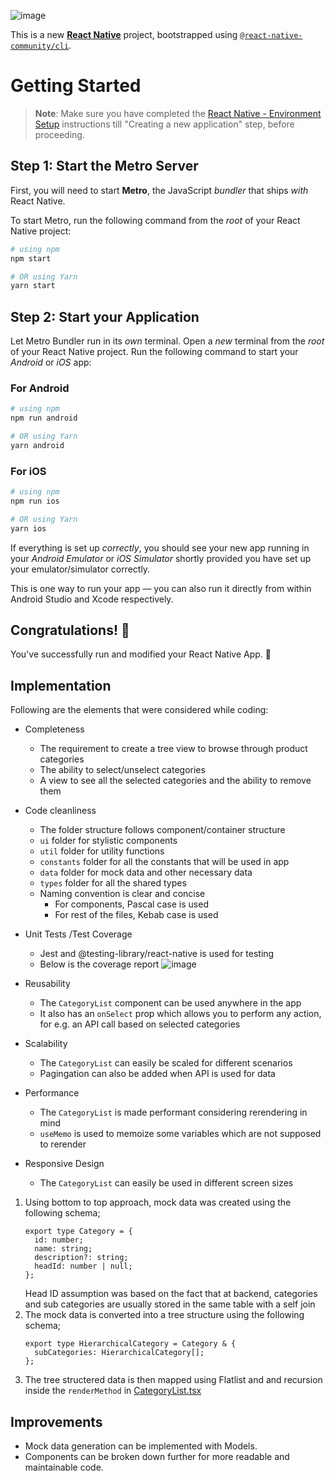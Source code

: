    ![image](https://github.com/amanfcp/assessment/assets/26200071/605ecef0-88aa-4dbf-8d15-639184b62b15)

This is a new [**React Native**](https://reactnative.dev) project, bootstrapped using [`@react-native-community/cli`](https://github.com/react-native-community/cli).

# Getting Started

>**Note**: Make sure you have completed the [React Native - Environment Setup](https://reactnative.dev/docs/environment-setup) instructions till "Creating a new application" step, before proceeding.

## Step 1: Start the Metro Server

First, you will need to start **Metro**, the JavaScript _bundler_ that ships _with_ React Native.

To start Metro, run the following command from the _root_ of your React Native project:

```bash
# using npm
npm start

# OR using Yarn
yarn start
```

## Step 2: Start your Application

Let Metro Bundler run in its _own_ terminal. Open a _new_ terminal from the _root_ of your React Native project. Run the following command to start your _Android_ or _iOS_ app:

### For Android

```bash
# using npm
npm run android

# OR using Yarn
yarn android
```

### For iOS

```bash
# using npm
npm run ios

# OR using Yarn
yarn ios
```

If everything is set up _correctly_, you should see your new app running in your _Android Emulator_ or _iOS Simulator_ shortly provided you have set up your emulator/simulator correctly.

This is one way to run your app — you can also run it directly from within Android Studio and Xcode respectively.

## Congratulations! :tada:

You've successfully run and modified your React Native App. :partying_face:

## Implementation

Following are the elements that were considered while coding:

- Completeness
  - The requirement to create a tree view to browse through product categories
  - The ability to select/unselect categories
  - A view to see all the selected categories and the ability to remove them
- Code cleanliness
  - The folder structure follows component/container structure
  - `ui` folder for stylistic components
  - `util` folder for utility functions
  - `constants` folder for all the constants that will be used in app
  - `data` folder for mock data and other necessary data
  - `types` folder for all the shared types
  - Naming convention is clear and concise
     - For components, Pascal case is used
     - For rest of the files, Kebab case is used 
- Unit Tests /Test Coverage
  -  Jest and @testing-library/react-native is used for testing
  -  Below is the coverage report
      ![image](https://github.com/amanfcp/assessment/assets/26200071/74fad7e6-c532-4096-95f8-c22258d5a1c5)

- Reusability
  - The `CategoryList` component can be used anywhere in the app
  - It also has an `onSelect` prop which allows you to perform any action, for e.g. an API call based on selected categories
- Scalability
   - The `CategoryList` can easily be scaled for different scenarios
   - Pagingation can also be added when API is used for data
- Performance
  - The `CategoryList` is made performant considering rerendering in mind
  - `useMemo` is used to memoize some variables which are not supposed to rerender
- Responsive Design
  -  The `CategoryList` can easily be used in different screen sizes 


1. Using bottom to top approach, mock data was created using the following schema;
   ```
   export type Category = {
     id: number;
     name: string;
     description?: string;
     headId: number | null;
   };
   ```
   Head ID assumption was based on the fact that at backend, categories and sub categories are usually stored in the same table with a self join
2. The mock data is converted into a tree structure using the following schema;
   ```
   export type HierarchicalCategory = Category & {
     subCategories: HierarchicalCategory[];
   };
   ```
3. The tree structered data is then mapped using Flatlist and and recursion inside the `renderMethod` in [CategoryList.tsx](src/components/CategoryList.tsx)

## Improvements
- Mock data generation can be implemented with Models.
- Components can be broken down further for more readable and maintainable code.
